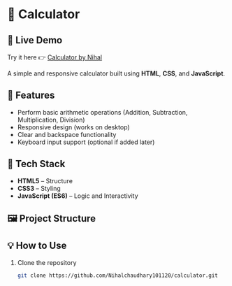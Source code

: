 
# 🧮 Calculator
## 🔗 Live Demo
Try it here 👉 [Calculator by Nihal](https://nihalchaudhary101120.github.io/calculator/)


A simple and responsive calculator built using **HTML**, **CSS**, and **JavaScript**.

## 🚀 Features
- Perform basic arithmetic operations (Addition, Subtraction, Multiplication, Division)
- Responsive design (works on desktop)
- Clear and backspace functionality
- Keyboard input support (optional if added later)

## 🧠 Tech Stack
- **HTML5** – Structure  
- **CSS3** – Styling  
- **JavaScript (ES6)** – Logic and Interactivity  

## 🖼️ Project Structure

## 💡 How to Use
1. Clone the repository  
   ```bash
   git clone https://github.com/Nihalchaudhary101120/calculator.git
